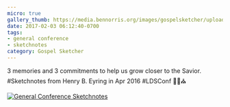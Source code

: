 ```yaml
---
micro: true
gallery_thumb: https://media.bennorris.org/images/gospelsketcher/uploads/2018/0424119b6c.jpg
date: 2017-02-03 06:12:40-0700
tags:
- general conference
- sketchnotes
category: Gospel Sketcher
---
```


3 memories and 3 commitments to help us grow closer to the Savior. #Sketchnotes from Henry B. Eyring in Apr 2016 #LDSConf ✍🏼⛪️

[![General Conference Sketchnotes](https://media.bennorris.org/images/gospelsketcher/uploads/2018/0424119b6c.jpg)](https://media.bennorris.org/images/gospelsketcher/uploads/2018/0424119b6c.jpg)
